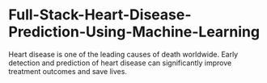 # Full-Stack-Heart-Disease-Prediction-Using-Machine-Learning
Heart disease is one of the leading causes of death worldwide. Early detection and prediction of heart disease can significantly improve treatment outcomes and save lives.
